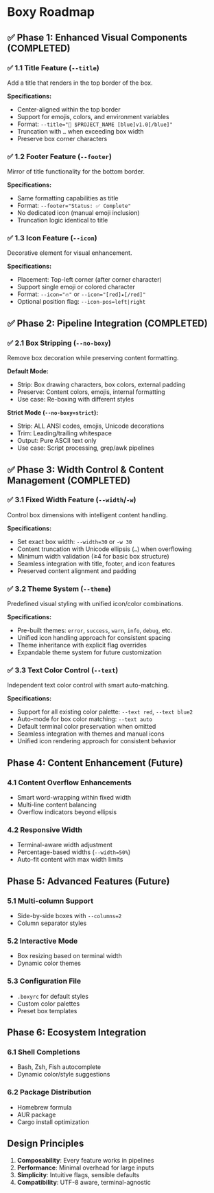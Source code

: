 # Boxy Roadmap

## ✅ Phase 1: Enhanced Visual Components (COMPLETED)
### ✅ 1.1 Title Feature (`--title`)
Add a title that renders in the top border of the box.

**Specifications:**
- Center-aligned within the top border
- Support for emojis, colors, and environment variables
- Format: `--title="🚀 $PROJECT_NAME [blue]v1.0[/blue]"`
- Truncation with `…` when exceeding box width
- Preserve box corner characters

### ✅ 1.2 Footer Feature (`--footer`)
Mirror of title functionality for the bottom border.

**Specifications:**
- Same formatting capabilities as title
- Format: `--footer="Status: ✅ Complete"`
- No dedicated icon (manual emoji inclusion)
- Truncation logic identical to title

### ✅ 1.3 Icon Feature (`--icon`)
Decorative element for visual enhancement.

**Specifications:**
- Placement: Top-left corner (after corner character)
- Support single emoji or colored character
- Format: `--icon="🔥"` or `--icon="[red]★[/red]"`
- Optional position flag: `--icon-pos=left|right`

## ✅ Phase 2: Pipeline Integration (COMPLETED)
### ✅ 2.1 Box Stripping (`--no-boxy`)
Remove box decoration while preserving content formatting.

**Default Mode:**
- Strip: Box drawing characters, box colors, external padding
- Preserve: Content colors, emojis, internal formatting
- Use case: Re-boxing with different styles

**Strict Mode (`--no-boxy=strict`):**
- Strip: ALL ANSI codes, emojis, Unicode decorations
- Trim: Leading/trailing whitespace
- Output: Pure ASCII text only
- Use case: Script processing, grep/awk pipelines

## ✅ Phase 3: Width Control & Content Management (COMPLETED)
### ✅ 3.1 Fixed Width Feature (`--width`/`-w`) 
Control box dimensions with intelligent content handling.

**Specifications:**
- Set exact box width: `--width=30` or `-w 30`
- Content truncation with Unicode ellipsis (`…`) when overflowing
- Minimum width validation (≥4 for basic box structure)
- Seamless integration with title, footer, and icon features
- Preserved content alignment and padding

### ✅ 3.2 Theme System (`--theme`)
Predefined visual styling with unified icon/color combinations.

**Specifications:**
- Pre-built themes: `error`, `success`, `warn`, `info`, `debug`, etc.
- Unified icon handling approach for consistent spacing
- Theme inheritance with explicit flag overrides
- Expandable theme system for future customization

### ✅ 3.3 Text Color Control (`--text`)
Independent text color control with smart auto-matching.

**Specifications:**
- Support for all existing color palette: `--text red`, `--text blue2`
- Auto-mode for box color matching: `--text auto`
- Default terminal color preservation when omitted
- Seamless integration with themes and manual icons
- Unified icon rendering approach for consistent behavior

## Phase 4: Content Enhancement (Future)
### 4.1 Content Overflow Enhancements
- Smart word-wrapping within fixed width
- Multi-line content balancing
- Overflow indicators beyond ellipsis

### 4.2 Responsive Width
- Terminal-aware width adjustment
- Percentage-based widths (`--width=50%`)
- Auto-fit content with max width limits

## Phase 5: Advanced Features (Future)
### 5.1 Multi-column Support
- Side-by-side boxes with `--columns=2`
- Column separator styles

### 5.2 Interactive Mode
- Box resizing based on terminal width
- Dynamic color themes

### 5.3 Configuration File
- `.boxyrc` for default styles
- Custom color palettes
- Preset box templates

## Phase 6: Ecosystem Integration
### 6.1 Shell Completions
- Bash, Zsh, Fish autocomplete
- Dynamic color/style suggestions

### 6.2 Package Distribution
- Homebrew formula
- AUR package
- Cargo install optimization

## Design Principles
1. **Composability**: Every feature works in pipelines
2. **Performance**: Minimal overhead for large inputs
3. **Simplicity**: Intuitive flags, sensible defaults
4. **Compatibility**: UTF-8 aware, terminal-agnostic